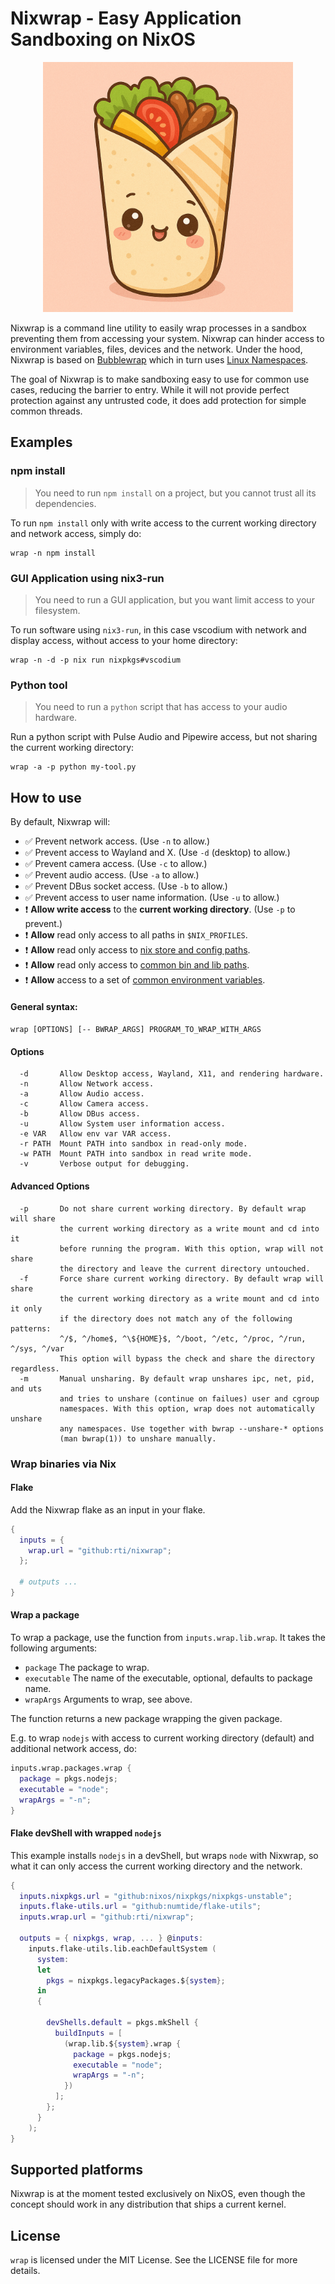 # Nixwrap - Easy Application Sandboxing on NixOS

<p align="center"><img src="./wrap.png" alt="A cute wrap, the mascot of Nixwrap" style="width:400px;"/></p>

Nixwrap is a command line utility to easily wrap processes in a sandbox preventing them from accessing your system. Nixwrap can hinder access to environment variables, files, devices and the network. Under the hood, Nixwrap is based on [Bubblewrap](https://github.com/containers/bubblewrap) which in turn uses [Linux Namespaces](https://www.man7.org/linux/man-pages/man7/user_namespaces.7.html).

The goal of Nixwrap is to make sandboxing easy to use for common use cases, reducing the barrier to entry. While it will not provide perfect protection against any untrusted code, it does add protection for simple common threads.

## Examples

### npm install

> You need to run `npm install` on a project, but you cannot trust all its dependencies.

To run `npm install` only with write access to the current working directory and network access, simply do:
```shell
wrap -n npm install
```

### GUI Application using nix3-run

> You need to run a GUI application, but you want limit access to your filesystem.

To run software using `nix3-run`, in this case vscodium with network and display access, without access to your home directory:
```shell
wrap -n -d -p nix run nixpkgs#vscodium
```

### Python tool

> You need to run a `python` script that has access to your audio hardware.

Run a python script with Pulse Audio and Pipewire access, but not sharing the current working directory:
```shell
wrap -a -p python my-tool.py
```

## How to use

By default, Nixwrap will:
- ✅ Prevent network access. (Use `-n` to allow.)
- ✅ Prevent access to Wayland and X. (Use `-d` (desktop) to allow.)
- ✅ Prevent camera access. (Use `-c` to allow.)
- ✅ Prevent audio access. (Use `-a` to allow.)
- ✅ Prevent DBus socket access. (Use `-b` to allow.)
- ✅ Prevent access to user name information. (Use `-u` to allow.)
- ❗ **Allow write access** to the **current working directory**. (Use `-p` to prevent.)
- ❗ **Allow** read only access to all paths in `$NIX_PROFILES`.
- ❗ **Allow** read only access to [nix store and config paths](https://github.com/rti/nixwrap/blob/main/wrap.sh#L92).
- ❗ **Allow** read only access to [common bin and lib paths](https://github.com/rti/nixwrap/blob/main/wrap.sh#L97).
- ❗ **Allow** access to a set of [common environment variables](https://github.com/rti/nixwrap/blob/main/wrap.sh#L9).

#### General syntax:
`wrap [OPTIONS] [-- BWRAP_ARGS] PROGRAM_TO_WRAP_WITH_ARGS`

#### Options
```
  -d       Allow Desktop access, Wayland, X11, and rendering hardware.
  -n       Allow Network access.
  -a       Allow Audio access.
  -c       Allow Camera access.
  -b       Allow DBus access.
  -u       Allow System user information access.
  -e VAR   Allow env var VAR access.
  -r PATH  Mount PATH into sandbox in read-only mode.
  -w PATH  Mount PATH into sandbox in read write mode.
  -v       Verbose output for debugging.
```

#### Advanced Options
```
  -p       Do not share current working directory. By default wrap will share 
           the current working directory as a write mount and cd into it 
           before running the program. With this option, wrap will not share 
           the directory and leave the current directory untouched.
  -f       Force share current working directory. By default wrap will share
           the current working directory as a write mount and cd into it only
           if the directory does not match any of the following patterns: 
           ^/$, ^/home$, ^\${HOME}$, ^/boot, ^/etc, ^/proc, ^/run, ^/sys, ^/var
           This option will bypass the check and share the directory regardless. 
  -m       Manual unsharing. By default wrap unshares ipc, net, pid, and uts 
           and tries to unshare (continue on failues) user and cgroup 
           namespaces. With this option, wrap does not automatically unshare 
           any namespaces. Use together with bwrap --unshare-* options 
           (man bwrap(1)) to unshare manually.
```

### Wrap binaries via Nix

#### Flake
Add the Nixwrap flake as an input in your flake.

```nix
{
  inputs = {
    wrap.url = "github:rti/nixwrap";
  };

  # outputs ...
}
```

#### Wrap a package
To wrap a package, use the function from `inputs.wrap.lib.wrap`. It takes the following arguments:
- `package` The package to wrap.
- `executable` The name of the executable, optional, defaults to package name.
- `wrapArgs` Arguments to wrap, see above.

The function returns a new package wrapping the given package.

E.g. to wrap `nodejs` with access to current working directory (default) and additional network access, do:

```nix
inputs.wrap.packages.wrap {
  package = pkgs.nodejs;
  executable = "node";
  wrapArgs = "-n";
}
```

#### Flake devShell with wrapped `nodejs`

This example installs `nodejs` in a devShell, but wraps `node` with Nixwrap, so what it can only access the current working directory and the network.

```nix
{
  inputs.nixpkgs.url = "github:nixos/nixpkgs/nixpkgs-unstable";
  inputs.flake-utils.url = "github:numtide/flake-utils";
  inputs.wrap.url = "github:rti/nixwrap";

  outputs = { nixpkgs, wrap, ... } @inputs:
    inputs.flake-utils.lib.eachDefaultSystem (
      system:
      let
        pkgs = nixpkgs.legacyPackages.${system};
      in
      {

        devShells.default = pkgs.mkShell {
          buildInputs = [
            (wrap.lib.${system}.wrap {
              package = pkgs.nodejs;
              executable = "node";
              wrapArgs = "-n";
            })
          ];
        };
      }
    );
}
```

## Supported platforms
Nixwrap is at the moment tested exclusively on NixOS, even though the concept should work in any distribution that ships a current kernel.

## License
`wrap` is licensed under the MIT License. See the LICENSE file for more details.
